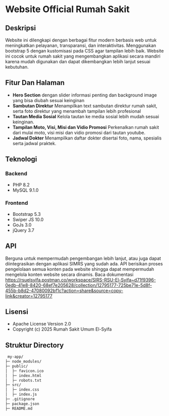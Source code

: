 # Website Official Rumah Sakit
## Deskripsi
Website ini dilengkapi dengan berbagai fitur modern berbasis web untuk meningkatkan pelayanan, transparansi, dan interaktivitas. Menggunakan bootstrap 5 dengan kustomisasi pada CSS agar tampilan lebih baik. Website ini cocok untuk rumah sakit yang mengembangkan aplikasi secara mandiri karena mudah digunakan dan dapat dikembangkan lebih lanjut sesuai kebutuhan.
## Fitur Dan Halaman
- **Hero Section** dengan slider informasi penting dan background image yang bisa diubah sesuai keinginan
- **Sambutan Direktur** Menampilkan text sambutan direktur rumah sakit, serta foto direktur yang menambah tampilan lebih profesional
- **Tautan Media Sosial** Kelola tautan ke media sosial lebih mudah sesuai keinginan.
- **Tampilan Moto, Visi, Misi dan Vidio Promosi** Perkenalkan rumah sakit dari mulai moto, visi misi dan vidio promosi dari tautan youtube.
- **Jadwal Dokter** Menampilkan daftar dokter disertai foto, nama, spesialis serta jadwal praktek.
## Teknologi
### Backend
- PHP 8.2
- MySQL 9.1.0
### Frontend
- Bootstrap 5.3
- Swiper JS 10.0
- GoJs 3.0
- jQuery 3.7
## API
Berguna untuk mempermudah pengembangan lebih lanjut, atau juga dapat diintegrasikan dengan aplikasi SIMRS yang sudah ada. API berisikan proses pengelolaan semua konten pada website shingga dapat mempermudah mengelola konten website secara dinamis. Baca dokumentasi https://rsuelsyifa.postman.co/workspace/SIRS-RSU-El-Syifa~d71f9396-0edb-41e8-8420-68ef7e205628/collection/12795177-725be71e-5d8f-455b-b8d2-47080092bf1c?action=share&source=copy-link&creator=12795177
## Lisensi
- Apache License Version 2.0
- Copyright (c) 2025 Rumah Sakit Umum El-Syifa
## Struktur Directory
```bash
 my-app/
├─ node_modules/
├─ public/
│  ├─ favicon.ico
│  ├─ index.html
│  ├─ robots.txt
├─ src/
│  ├─ index.css
│  ├─ index.js
├─ .gitignore
├─ package.json
├─ README.md
```

